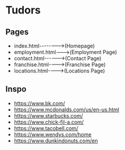 # Tudors

## Pages

- index.html-------->(Homepage)
- employment.html--->(Employment Page)
- contact.html------>(Contact Page)
- franchise.html---->(Franchise Page)
- locations.html---->(Locations Page)

## Inspo

- https://www.bk.com/
- https://www.mcdonalds.com/us/en-us.html
- https://www.starbucks.com/
- https://www.chick-fil-a.com/
- https://www.tacobell.com/
- https://www.wendys.com/home
- https://www.dunkindonuts.com/en

[//]: # (<!---->)